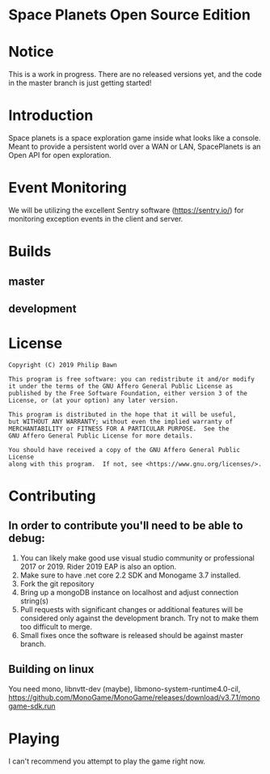 # Space Planets Open Source Edition

# Notice
This is a work in progress. There are no released versions yet, and the code in the master branch is just getting started!

# Introduction 
Space planets is a space exploration game inside what looks like a console. Meant to provide a persistent world over a WAN or LAN, SpacePlanets is an Open API for open exploration.

# Event Monitoring
We will be utilizing the excellent Sentry software (https://sentry.io/) for monitoring exception events in the client and server.


# Builds
## master
## development

# License
    Copyright (C) 2019 Philip Bawn

    This program is free software: you can redistribute it and/or modify
    it under the terms of the GNU Affero General Public License as
    published by the Free Software Foundation, either version 3 of the
    License, or (at your option) any later version.

    This program is distributed in the hope that it will be useful,
    but WITHOUT ANY WARRANTY; without even the implied warranty of
    MERCHANTABILITY or FITNESS FOR A PARTICULAR PURPOSE.  See the
    GNU Affero General Public License for more details.

    You should have received a copy of the GNU Affero General Public License
    along with this program.  If not, see <https://www.gnu.org/licenses/>.
	
# Contributing
## In order to contribute you'll need to be able to debug:
1.  You can likely make good use visual studio community or professional 2017 or 2019. Rider 2019 EAP is also an option.
2.  Make sure to have .net core 2.2 SDK and Monogame 3.7 installed.
3.  Fork the git repository
4.  Bring up a mongoDB instance on localhost and adjust connection string(s)
5.  Pull requests with significant changes or additional features will be considered only against the development branch. Try not to make them too difficult to merge.
6.  Small fixes once the software is released should be against master branch.

## Building on linux
You need mono, libnvtt-dev (maybe), libmono-system-runtime4.0-cil, https://github.com/MonoGame/MonoGame/releases/download/v3.7.1/monogame-sdk.run

# Playing

I can't recommend you attempt to play the game right now.
